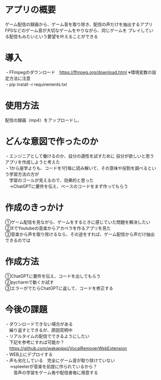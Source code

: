 # アプリの概要 
ゲーム配信の録画から、ゲーム音を取り除き、配信の声だけを抽出するアプリ  
FPSなどのゲーム音が大切なゲームをやりながら、同じゲームを
プレイしている配信もみたいという要望を叶えることができる

# 導入
・FFmpegのダウンロード　https://ffmpeg.org/download.html  ※環境変数の設定方法に注意  
・pip install -r requirements.txt

# 使用方法
配信の録画（mp4）をアップロードし、

# どんな意図で作ったのか
 ・エンジニアとして働けるのか、自分の適性を試すために  自分が欲しいと思うアプリを作成しようと考えた  
 ・1から座学よりも、コードを1行毎に読み解いて、その意味や役割を調べるという学習方法の方が  
 　学習のゴールが見えるので、効果的と思った   
　→ChatGPTに要件を伝え、ベースのコードをまず作ってもらう

# 作成のきっかけ  
 ①ゲーム配信を見ながら、ゲームをするときに感じていた問題を解決したい  
 ②XでYoutubeの音楽からアカペラを作るアプリを見た  
 ③音楽から声を取り除けるなら、その逆をすれば、ゲーム配信から声だけ抽出できるのでは  
 
 # 作成方法  
 ①ChatGPTに要件を伝え、コードを出してもらう  
 ②pycharmで動くか試す  
 ③エラーがでたらChatGPTに返して、コードを修正する  

# 今後の課題  
・ダウンロードできない場合がある  
　繰り返すとできるが、原因究明中  
・リアルタイムの配信でできるようにしたい  
　下記を参考にすれば可能か？  
　https://github.com/wakapippi/VocalRemoverWebExtension  
・WEB上にデプロイする  
・声も劣化している　完全にゲーム音が取り除けていない  
　→spleeterが音楽を前提に作られているから？   
　　音声の学習をゲーム毎や配信者毎に用意する
